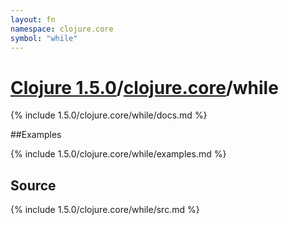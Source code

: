 ```yaml
---
layout: fn
namespace: clojure.core
symbol: "while"
---
```


# [Clojure 1.5.0](../../)/[clojure.core](../)/while

{% include 1.5.0/clojure.core/while/docs.md %}

##Examples

{% include 1.5.0/clojure.core/while/examples.md %}
## Source
{% include 1.5.0/clojure.core/while/src.md %}

